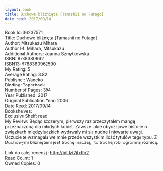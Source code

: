 ```yaml
---
layout: book
title: Duchowe bliźnięta [Tamashii no Futago]
date_read: 2017/09/14
---
```


Book Id: 36237571<br />
Title: Duchowe bliźnięta [Tamashii no Futago]<br />
Author: Mitsukazu Mihara<br />
Author l-f: Mihara, Mitsukazu<br />
Additional Authors: Joanna Szmytkowska<br />
ISBN: 9788380962<br />
ISBN13: 9788380962590<br />
My Rating: 5<br />
Average Rating: 3.82<br />
Publisher: Waneko<br />
Binding: Paperback<br />
Number of Pages: 394<br />
Year Published: 2017<br />
Original Publication Year: 2006<br />
Date Read: 2017/09/14<br />
Bookshelves: <br />
Exclusive Shelf: read<br />
My Review:  Będąc szczerym, pierwszy raz przeczytałem mangę przeznaczoną dla młodych kobiet. Zawsze takie obyczajowe historie o związkach międzyludzkich wydawały mi się nudne i niewarte uwagi. Uczucie te wzmagała we mnie przede wszystkim ilość tytułów tego typu. Z Duchowymi bliźniętami jest trochę inaczej, i to trochę robi ogromną różnicę.<br/><br/>Link do całej recenzji:  http://bit.ly/2jtxRo2<br />
Read Count: 1<br />
Owned Copies: 0<br />

